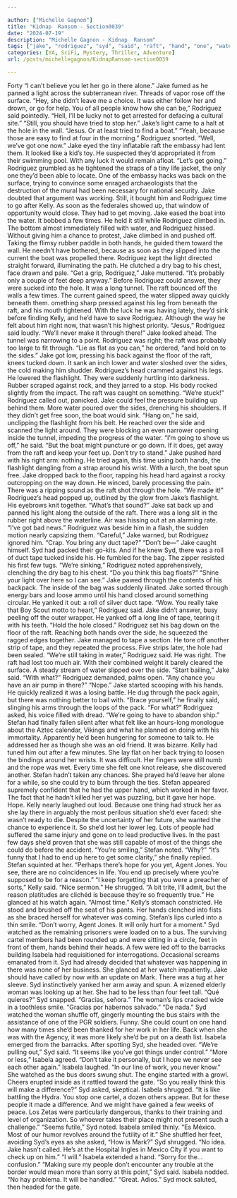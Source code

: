 ```yaml
---

author: ["Michelle Gagnon"]
title: "Kidnap  Ransom - Section0039"
date: "2024-07-19"
description: "Michelle Gagnon - Kidnap  Ransom"
tags: ["jake", "rodriguez", "syd", "said", "raft", "hand", "one", "water", "isabela", "get", "light", "still", "back", "time", "kelly", "bag", "tape", "stefan", "hole", "boat", "foot", "could", "right", "side", "around"]
categories: [YA, SciFi, Mystery, Thriller, Adventure]
url: /posts/michellegagnon/KidnapRansom-section0039

---
```



Forty
“I can’t believe you let her go in there alone.” Jake fumed as he panned a light across the subterranean river. Threads of vapor rose off the surface.
“Hey, she didn’t leave me a choice. It was either follow her and drown, or go for help. You of all people know how she can be,” Rodriguez said pointedly. “Hell, I’ll be lucky not to get arrested for defacing a cultural site.”
“Still, you should have tried to stop her.” Jake’s light came to a halt at the hole in the wall. “Jesus. Or at least tried to find a boat.”
“Yeah, because those are easy to find at four in the morning.” Rodriguez snorted.
“Well, we’ve got one now.” Jake eyed the tiny inflatable raft the embassy had lent them. It looked like a kid’s toy. He suspected they’d appropriated it from their swimming pool. With any luck it would remain afloat. “Let’s get going.”
Rodriguez grumbled as he tightened the straps of a tiny life jacket, the only one they’d been able to locate. One of the embassy hacks was back on the surface, trying to convince some enraged archaeologists that the destruction of the mural had been necessary for national security. Jake doubted that argument was working. Still, it bought him and Rodriguez time to go after Kelly. As soon as the federales showed up, that window of opportunity would close. They had to get moving.
Jake eased the boat into the water. It bobbed a few times. He held it still while Rodriguez climbed in. The bottom almost immediately filled with water, and Rodriguez hissed. Without giving him a chance to protest, Jake climbed in and pushed off.
Taking the flimsy rubber paddle in both hands, he guided them toward the wall. He needn’t have bothered, because as soon as they slipped into the current the boat was propelled there. Rodriguez kept the light directed straight forward, illuminating the path. He clutched a dry bag to his chest, face drawn and pale.
“Get a grip, Rodriguez,” Jake muttered. “It’s probably only a couple of feet deep anyway.”
Before Rodriguez could answer, they were sucked into the hole. It was a long tunnel. The raft bounced off the walls a few times. The current gained speed, the water slipped away quickly beneath them. omething sharp pressed against his leg from beneath the raft, and his mouth tightened. With the luck he was having lately, they’d sink before finding Kelly, and he’d have to save Rodriguez. Although the way he felt about him right now, that wasn’t his highest priority.
“Jesus,” Rodriguez said loudly. “We’ll never make it through there!”
Jake looked ahead. The tunnel was narrowing to a point. Rodriguez was right; the raft was probably too large to fit through.
“Lie as flat as you can,” he ordered, “and hold on to the sides.”
Jake got low, pressing his back against the floor of the raft, knees tucked down. It sank an inch lower and water sloshed over the sides, the cold making him shudder. Rodriguez’s head crammed against his legs. He lowered the flashlight. They were suddenly hurtling into darkness.
Rubber scraped against rock, and they jarred to a stop. His body rocked slightly from the impact. The raft was caught on something.
“We’re stuck!” Rodriguez called out, panicked.
Jake could feel the pressure building up behind them. More water poured over the sides, drenching his shoulders. If they didn’t get free soon, the boat would sink.
“Hang on,” he said, unclipping the flashlight from his belt. He reached over the side and scanned the light around. They were blocking an even narrower opening inside the tunnel, impeding the progress of the water.
“I’m going to shove us off,” he said. “But the boat might puncture or go down. If it does, get away from the raft and keep your feet up. Don’t try to stand.”
Jake pushed hard with his right arm: nothing. He tried again, this time using both hands, the flashlight dangling from a strap around his wrist. With a lurch, the boat spun free. Jake dropped back to the floor, rapping his head hard against a rocky outcropping on the way down. He winced, barely processing the pain. There was a ripping sound as the raft shot through the hole.
“We made it!” Rodriguez’s head popped up, outlined by the glow from Jake’s flashlight. His eyebrows knit together. “What’s that sound?”
Jake sat back up and panned his light along the outside of the raft. There was a long slit in the rubber right above the waterline. Air was hissing out at an alarming rate. “I’ve got bad news.”
Rodriguez was beside him in a flash, the sudden motion nearly capsizing them.
“Careful,” Jake warned, but Rodriguez ignored him.
“Crap. You bring any duct tape?”
“Don’t be—” Jake caught himself. Syd had packed their go-kits. And if he knew Syd, there was a roll of duct tape tucked inside his. He fumbled for the bag. The zipper resisted his first few tugs.
“We’re sinking,” Rodriguez noted apprehensively, clenching the dry bag to his chest. “Do you think this bag floats?”
“Shine your light over here so I can see.” Jake pawed through the contents of his backpack. The inside of the bag was suddenly ilinated. Jake sorted through energy bars and loose ammo until his hand closed around something circular. He yanked it out: a roll of silver duct tape.
“Wow. You really take that Boy Scout motto to heart,” Rodriguez said.
Jake didn’t answer, busy peeling off the outer wrapper. He yanked off a long line of tape, tearing it with his teeth. “Hold the hole closed.”
Rodriguez set his bag down on the floor of the raft. Reaching both hands over the side, he squeezed the ragged edges together. Jake managed to tape a section. He tore off another strip of tape, and they repeated the process. Five strips later, the hole had been sealed.
“We’re still taking in water,” Rodriguez said.
He was right. The raft had lost too much air. With their combined weight it barely cleared the surface. A steady stream of water slipped over the side.
“Start bailing,” Jake said.
“With what?” Rodriguez demanded, palms open. “Any chance you have an air pump in there?”
“Nope.” Jake started scooping with his hands. He quickly realized it was a losing battle. He dug through the pack again, but there was nothing better to bail with.
“Brace yourself,” he finally said, slinging his arms through the loops of the pack.
“For what?” Rodriguez asked, his voice filled with dread.
“We’re going to have to abandon ship.”
Stefan had finally fallen silent after what felt like an hours-long monologue about the Aztec calendar, Vikings and what he planned on doing with his immortality. Apparently he’d been hungering for someone to talk to. He addressed her as though she was an old friend. It was bizarre.
Kelly had tuned him out after a few minutes. She lay flat on her back trying to loosen the bindings around her wrists. It was difficult. Her fingers were still numb and the rope was wet. Every time she felt one knot release, she discovered another. Stefan hadn’t taken any chances.
She prayed he’d leave her alone for a while, so she could try to burn through the ties. Stefan appeared supremely confident that he had the upper hand, which worked in her favor. The fact that he hadn’t killed her yet was puzzling, but it gave her hope.
Hope. Kelly nearly laughed out loud. Because one thing had struck her as she lay there in arguably the most perilous situation she’d ever faced: she wasn’t ready to die. Despite the uncertainty of her future, she wanted the chance to experience it. So she’d lost her lower leg. Lots of people had suffered the same injury and gone on to lead productive lives. In the past few days she’d proven that she was still capable of most of the things she could do before the accident.
“You’re smiling,” Stefan noted. “Why?”
“It’s funny that I had to end up here to get some clarity,” she finally replied.
Stefan squinted at her. “Perhaps there’s hope for you yet, Agent Jones. You see, there are no coincidences in life. You end up precisely where you’re supposed to be for a reason.”
“I keep forgetting that you were a preacher of sorts,” Kelly said. “Nice sermon.”
He shrugged. “A bit trite, I’ll admit, but the reason platitudes are clichéd is because they’re so frequently true.” He glanced at his watch again. “Almost time.”
Kelly’s stomach constricted. He stood and brushed off the seat of his pants. Her hands clenched into fists as she braced herself for whatever was coming.
Stefan’s lips curled into a thin smile. “Don’t worry, Agent Jones. It will only hurt for a moment.”
Syd watched as the remaining prisoners were loaded on to a bus. The surviving cartel members had been rounded up and were sitting in a circle, feet in front of them, hands behind their heads. A few were led off to the barracks building Isabela had requisitioned for interrogations. Occasional screams emanated from it. Syd had already decided that whatever was happening in there was none of her business.
She glanced at her watch impatiently. Jake should have called by now with an update on Mark. There was a tug at her sleeve. Syd instinctively yanked her arm away and spun. A wizened elderly woman was looking up at her. She had to be less than four feet tall.
“Qué quieres?” Syd snapped.
“Gracias, señora.” The woman’s lips cracked wide in a toothless smile. “Gracias por habernos salvado.”
“De nada.” Syd watched the woman shuffle off, gingerly mounting the bus stairs with the assistance of one of the PGR soldiers. Funny. She could count on one hand how many times she’d been thanked for her work in her life. Back when she was with the Agency, it was more likely she’d be put on a death list.
Isabela emerged from the barracks. After spotting Syd, she headed over.
“We’re pulling out,” Syd said. “It seems like you’ve got things under control.”
“More or less,” Isabela agreed.
“Don’t take it personally, but I hope we never see each other again.”
Isabela laughed. “In our line of work, you never know.” She watched as the bus doors swung shut. The engine started with a growl. Cheers erupted inside as it rattled toward the gate.
“So you really think this will make a difference?” Syd asked, skeptical.
Isabela shrugged. “It is like battling the Hydra. You stop one cartel, a dozen others appear. But for these people it made a difference. And we might have gained a few weeks of peace. Los Zetas were particularly dangerous, thanks to their training and level of organization. So whoever takes their place might not present such a challenge.”
“Seems futile,” Syd noted.
Isabela smiled thinly. “Es México. Most of our humor revolves around the futility of it.” She shuffled her feet, avoiding Syd’s eyes as she asked, “How is Mark?”
Syd shrugged. “No idea. Jake hasn’t called. He’s at the Hospital Ingles in Mexico City if you want to check up on him.”
“I will.” Isabela extended a hand. “Sorry for the…confusion.”
“Making sure my people don’t encounter any trouble at the border would mean more than sorry at this point,” Syd said.
Isabela nodded. “No hay problema. It will be handled.”
“Great. Adios.” Syd mock saluted, then headed for the gate.
